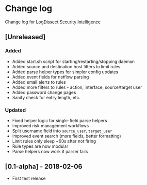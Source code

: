 # Change log
Change log for [LogDissect Security Intelligence](https://github.com/dogoncouch/ldsi)

## [Unreleased]
### Added
- Added start.sh script for starting/restarting/stopping daemon
- Added source and destination host filters to limit rules
- Added parse helper types for simpler config updates
- Added event fields for netflow parsing
- Added email alerts to rules
- Added more filters to rules - action, interface, source/target user
- Added password change pages
- Sanity check for entry length, etc.

### Updated
- Fixed helper logic for single-field parse helpers
- Improved risk management workflows
- Split username field into `source_user`, `target_user`
- Improved event search (more fields, better formatting)
- Limit rules only sleep ~60s after not firing
- Rule types are now modular
- Parse helpers now work if parser fails

## [0.1-alpha] - 2018-02-06
- First test release
